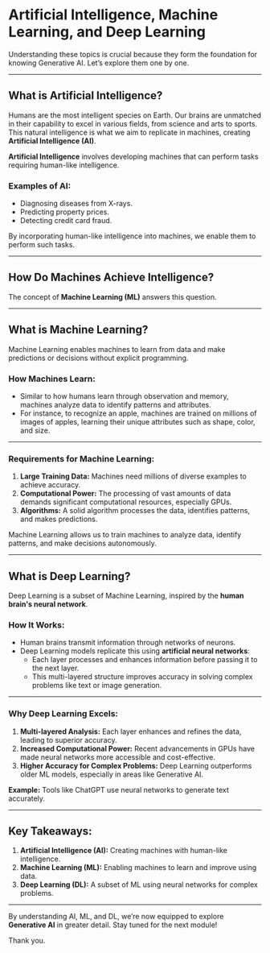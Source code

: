 # **Artificial Intelligence, Machine Learning, and Deep Learning**

Understanding these topics is crucial because they form the foundation for knowing Generative AI. Let’s explore them one by one.

---

## **What is Artificial Intelligence?**

Humans are the most intelligent species on Earth. Our brains are unmatched in their capability to excel in various fields, from science and arts to sports. This natural intelligence is what we aim to replicate in machines, creating **Artificial Intelligence (AI)**.  

**Artificial Intelligence** involves developing machines that can perform tasks requiring human-like intelligence.

### **Examples of AI:**
- Diagnosing diseases from X-rays.
- Predicting property prices.
- Detecting credit card fraud.

By incorporating human-like intelligence into machines, we enable them to perform such tasks.  

---

## **How Do Machines Achieve Intelligence?**

The concept of **Machine Learning (ML)** answers this question.

---

## **What is Machine Learning?**

Machine Learning enables machines to learn from data and make predictions or decisions without explicit programming.  

### **How Machines Learn:**
- Similar to how humans learn through observation and memory, machines analyze data to identify patterns and attributes.
- For instance, to recognize an apple, machines are trained on millions of images of apples, learning their unique attributes such as shape, color, and size.

---

### **Requirements for Machine Learning:**
1. **Large Training Data:** Machines need millions of diverse examples to achieve accuracy.
2. **Computational Power:** The processing of vast amounts of data demands significant computational resources, especially GPUs.
3. **Algorithms:** A solid algorithm processes the data, identifies patterns, and makes predictions.

Machine Learning allows us to train machines to analyze data, identify patterns, and make decisions autonomously.

---

## **What is Deep Learning?**

Deep Learning is a subset of Machine Learning, inspired by the **human brain's neural network**.  

### **How It Works:**
- Human brains transmit information through networks of neurons.
- Deep Learning models replicate this using **artificial neural networks**:
  - Each layer processes and enhances information before passing it to the next layer.
  - This multi-layered structure improves accuracy in solving complex problems like text or image generation.

---

### **Why Deep Learning Excels:**
1. **Multi-layered Analysis:** Each layer enhances and refines the data, leading to superior accuracy.
2. **Increased Computational Power:** Recent advancements in GPUs have made neural networks more accessible and cost-effective.
3. **Higher Accuracy for Complex Problems:** Deep Learning outperforms older ML models, especially in areas like Generative AI.

**Example:** Tools like ChatGPT use neural networks to generate text accurately.

---

## **Key Takeaways:**
1. **Artificial Intelligence (AI):** Creating machines with human-like intelligence.
2. **Machine Learning (ML):** Enabling machines to learn and improve using data.
3. **Deep Learning (DL):** A subset of ML using neural networks for complex problems.

---

By understanding AI, ML, and DL, we’re now equipped to explore **Generative AI** in greater detail. Stay tuned for the next module!  

Thank you.

